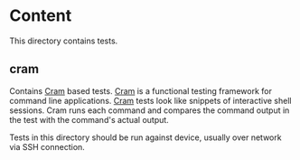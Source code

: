 # Content

This directory contains tests.

## cram

Contains [Cram](https://github.com/brodie/cram/) based tests. [Cram](https://github.com/brodie/cram/) is a functional
testing framework for command line applications. [Cram](https://github.com/brodie/cram/) tests look like snippets of
interactive shell sessions. Cram runs each command and compares the command output in the test with the command's actual
output.

Tests in this directory should be run against device, usually over network via SSH connection.

